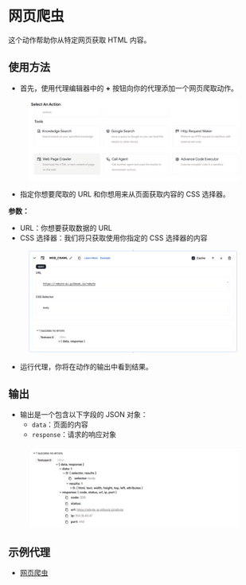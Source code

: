 # 网页爬虫

这个动作帮助你从特定网页获取 HTML 内容。

## 使用方法

* 首先，使用代理编辑器中的 **+** 按钮向你的代理添加一个网页爬取动作。

<figure><img src="../../../../images/web-1.png"></figure>

* 指定你想要爬取的 URL 和你想用来从页面获取内容的 CSS 选择器。

**参数：**
* URL：你想要获取数据的 URL
* CSS 选择器：我们将只获取使用你指定的 CSS 选择器的内容

<figure><img src="../../../../images/web-2.png"></figure>

* 运行代理，你将在动作的输出中看到结果。

## 输出

* 输出是一个包含以下字段的 JSON 对象：
    * `data`：页面的内容
    * `response`：请求的响应对象
  
<figure><img src="../../../../images/web-3.png"></figure>

## 示例代理

* [网页爬虫](https://rebyte.ai/p/21b2295005587a5375d8/callable/35358e328e30adf8a737/editor)
